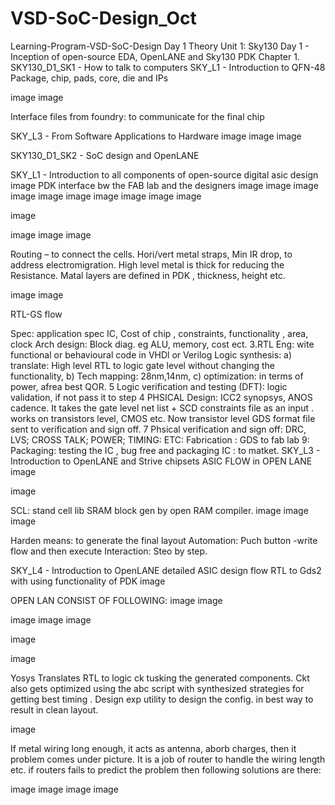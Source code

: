 # VSD-SoC-Design_Oct
Learning-Program-VSD-SoC-Design
Day 1 Theory
Unit 1: Sky130 Day 1 - Inception of open-source EDA, OpenLANE and Sky130 PDK Chapter 1. SKY130_D1_SK1 - How to talk to computers SKY_L1 - Introduction to QFN-48 Package, chip, pads, core, die and IPs

image image

Interface files from foundry: to communicate for the final chip

SKY_L3 - From Software Applications to Hardware image image image

SKY130_D1_SK2 - SoC design and OpenLANE

SKY_L1 - Introduction to all components of open-source digital asic design image
PDK interface bw the FAB lab and the designers image image image image image image image image image image

image

image image image

Routing – to connect the cells. Hori/vert metal straps, Min IR drop, to address electromigration. High level metal is thick for reducing the Resistance. Matal layers are defined in PDK , thickness, height etc.

image image

RTL-GS flow

Spec: application spec IC, Cost of chip , constraints, functionality , area, clock
Arch design: Block diag. eg ALU, memory, cost ect. 3.RTL Eng: wite functional or behavioural code in VHDl or Verilog
Logic synthesis: a) translate: High level RTL to logic gate level without changing the functionality, b) Tech mapping: 28nm,14nm, c) optimization: in terms of power, afrea best QOR. 5 Logic verification and testing (DFT): logic validation, if not pass it to step 4
PHSICAL Design: ICC2 synopsys, ANOS cadence. It takes the gate level net list + SCD constraints file as an input . works on transistors level, CMOS etc. Now transistor level GDS format file sent to verification and sign off. 7 Phsical verification and sign off: DRC, LVS; CROSS TALK; POWER; TIMING: ETC:
Fabrication : GDS to fab lab 9: Packaging: testing the IC , bug free and packaging
IC : to matket.
SKY_L3 - Introduction to OpenLANE and Strive chipsets ASIC FLOW in OPEN LANE
image

image

SCL: stand cell lib SRAM block gen by open RAM compiler. image image image

Harden means: to generate the final layout Automation: Puch button -write flow and then execute Interaction: Steo by step.

SKY_L4 - Introduction to OpenLANE detailed ASIC design flow RTL to Gds2 with using functionality of PDK image

OPEN LAN CONSIST OF FOLLOWING: image image

image image image

image

image

Yosys Translates RTL to logic ck tusking the generated components. Ckt also gets optimized using the abc script with synthesized strategies for getting best timing . Design exp utility to design the config. in best way to result in clean layout.

image

If metal wiring long enough, it acts as antenna, aborb charges, then it problem comes under picture. It is a job of router to handle the wiring length etc. if routers fails to predict the problem then following solutions are there:

image image image image
